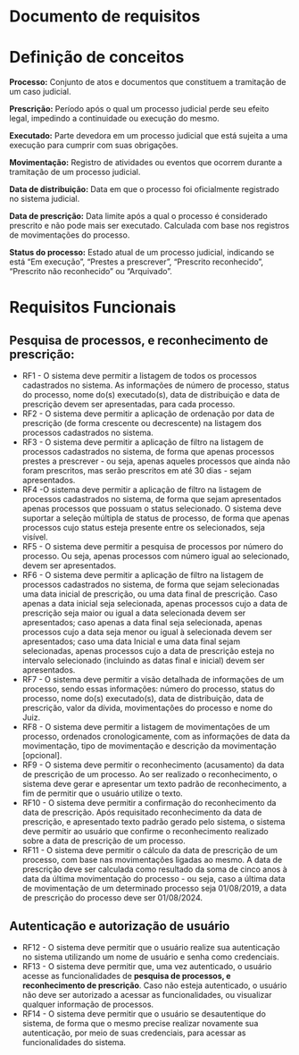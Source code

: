 # Documento de requisitos

# Definição de conceitos

**Processo:** Conjunto de atos e documentos que constituem a tramitação de um caso judicial.

**Prescrição:** Período após o qual um processo judicial perde seu efeito legal, impedindo a continuidade ou execução do mesmo.

**Executado:** Parte devedora em um processo judicial que está sujeita a uma execução para cumprir com suas obrigações.

**Movimentação:** Registro de atividades ou eventos que ocorrem durante a tramitação de um processo judicial.

**Data de distribuição:** Data em que o processo foi oficialmente registrado no sistema judicial.

**Data de prescrição:** Data limite após a qual o processo é considerado prescrito e não pode mais ser executado. Calculada com base nos registros de movimentações do processo.

**Status do processo:** Estado atual de um processo judicial, indicando se está “Em execução”, “Prestes a prescrever”, “Prescrito reconhecido”, “Prescrito não reconhecido” ou “Arquivado”.

# Requisitos Funcionais

## Pesquisa de processos, e reconhecimento de prescrição:

- RF1 - O sistema deve permitir a listagem de todos os processos cadastrados no sistema. As informações de número de processo, status do processo, nome do(s) executado(s), data de distribuição e data de prescrição devem ser apresentadas, para cada processo.
- RF2 - O sistema deve permitir a aplicação de ordenação por data de prescrição (de forma crescente ou decrescente) na listagem dos processos cadastrados no sistema.
- RF3 - O sistema deve permitir a aplicação de filtro na listagem de processos cadastrados no sistema, de forma que apenas processos prestes a prescrever - ou seja, apenas aqueles processos que ainda não foram prescritos, mas serão prescritos em até 30 dias - sejam apresentados.
- RF4 -O sistema deve permitir a aplicação de filtro na listagem de processos cadastrados no sistema, de forma que sejam apresentados apenas processos que possuam o status selecionado. O sistema deve suportar a seleção múltipla de status de processo, de forma que apenas processos cujo status esteja presente entre os selecionados, seja visível.
- RF5 - O sistema deve permitir a pesquisa de processos por número do processo. Ou seja, apenas processos com número igual ao selecionado, devem ser apresentados.
- RF6 - O sistema deve permitir a aplicação de filtro na listagem de processos cadastrados no sistema, de forma que sejam selecionadas uma data inicial de prescrição, ou uma data final de prescrição. Caso apenas a data inicial seja selecionada, apenas processos cujo a data de prescrição seja maior ou igual a data selecionada devem ser apresentados; caso apenas a data final seja selecionada, apenas processos cujo a data seja menor ou igual à selecionada devem ser apresentados; caso uma data Inicial e uma data final sejam selecionadas, apenas processos cujo a data de prescrição esteja no intervalo selecionado (incluindo as datas final e inicial) devem ser apresentados.
- RF7 - O sistema deve permitir a visão detalhada de informações de um processo, sendo essas informações: número do processo, status do processo, nome do(s) executado(s), data de distribuição, data de prescrição, valor da dívida, movimentações do processo e nome do Juiz.
- RF8 - O sistema deve permitir a listagem de movimentações de um processo, ordenados cronologicamente, com as informações de data da movimentação, tipo de movimentação e descrição da movimentação [opcional].
- RF9 - O sistema deve permitir o reconhecimento (acusamento) da data de prescrição de um processo. Ao ser realizado o reconhecimento, o sistema deve gerar e apresentar um texto padrão de reconhecimento, a fim de permitir que o usuário utilize o texto.
- RF10 - O sistema deve permitir a confirmação do reconhecimento da data de prescrição. Após requisitado reconhecimento da data de prescrição, e apresentado texto padrão gerado pelo sistema, o sistema deve permitir ao usuário que confirme o reconhecimento realizado sobre a data de prescrição de um processo.
- RF11 - O sistema deve permitir o cálculo da data de prescrição de um processo, com base nas movimentações ligadas ao mesmo. A data de prescrição deve ser calculada como resultado da soma de cinco anos à data da última movimentação do processo - ou seja, caso a última data de movimentação de um determinado processo seja 01/08/2019, a data de prescrição do processo deve ser 01/08/2024.

## Autenticação e autorização de usuário

- RF12 - O sistema deve permitir que o usuário realize sua autenticação no sistema utilizando um nome de usuário e senha como credenciais.
- RF13 - O sistema deve permitir que, uma vez autenticado, o usuário acesse as funcionalidades de **pesquisa de processos, e reconhecimento de prescrição**. Caso não esteja autenticado, o usuário não deve ser autorizado a acessar as funcionalidades, ou visualizar qualquer informação de processos.
- RF14 - O sistema deve permitir que o usuário se desautentique do sistema, de forma que o mesmo precise realizar novamente sua autenticação, por meio de suas credenciais, para acessar as funcionalidades do sistema.